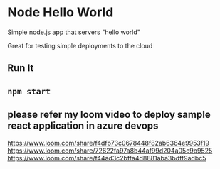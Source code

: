 # Node Hello World

Simple node.js app that servers "hello world"

Great for testing simple deployments to the cloud

## Run It

`npm start`
------------------------
## please refer my loom video to deploy sample react application in azure devops
https://www.loom.com/share/f4dfb73c0678448f82ab6364e9953f19
https://www.loom.com/share/72622fa97a8b44af99d204a05c9b9525 
https://www.loom.com/share/f44ad3c2bffa4d8881aba3bdff9adbc5
